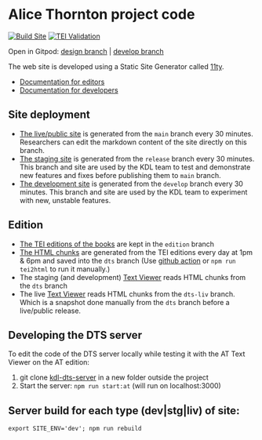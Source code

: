 # Alice Thornton project code

[![Build Site](https://github.com/kingsdigitallab/alice-thornton/actions/workflows/build.yml/badge.svg)](https://github.com/kingsdigitallab/alice-thornton/actions/workflows/build.yml)
[![TEI Validation](https://github.com/kingsdigitallab/alice-thornton/actions/workflows/validate-tei.yml/badge.svg?branch=edition)](https://github.com/kingsdigitallab/alice-thornton/actions/workflows/validate-tei.yml)

Open in Gitpod: [design branch](https://gitpod.io/#https://github.com/kingsdigitallab/alice-thornton/tree/design) | [develop branch](https://gitpod.io/#https://github.com/kingsdigitallab/alice-thornton/tree/develop)

The web site is developed using a Static Site Generator called [11ty](https://www.11ty.dev/).

- [Documentation for editors](https://github.com/kingsdigitallab/vault-101/blob/main/docs/howto/editing-markdown-files-on-github.rst)
- [Documentation for developers](https://github.com/kingsdigitallab/vault-101/blob/main/docs/howto/11ty.rst)

## Site deployment

- [The live/public site](//thornton.kdl.kcl.ac.uk) is generated from the `main` branch every 30 minutes. Researchers can edit the markdown content of the site directly on this branch.
- [The staging site](//thornton-stg.kdl.kcl.ac.uk) is generated from the `release` branch every 30 minutes.
  This branch and site are used by the KDL team to test and demonstrate new features and fixes before publishing them to `main` branch.
- [The development site](//thornton-dev.kdl.kcl.ac.uk) is generated from the `develop` branch every 30 minutes.
  This branch and site are used by the KDL team to experiment with new, unstable features.

## Edition

- [The TEI editions of the books](https://github.com/kingsdigitallab/alice-thornton/tree/edition) are kept in the `edition` branch
- [The HTML chunks](https://github.com/kingsdigitallab/alice-thornton/tree/dts) are generated from the TEI editions every day at 1pm & 6pm and saved into the `dts` branch (Use [github action](https://github.com/kingsdigitallab/alice-thornton/actions/workflows/publish-tei.yml) or `npm run tei2html` to run it manually.)
- The staging (and development) [Text Viewer](https://thornton-stg.kdl.kcl.ac.uk/books/viewer/) reads HTML chunks from the `dts` branch
- The live [Text Viewer](https://thornton.kdl.kcl.ac.uk/books/viewer/) reads HTML chunks from the `dts-liv` branch. Which is a snapshot done manually from the `dts` branch before a live/public release.

## Developing the DTS server

To edit the code of the DTS server locally while testing it with the AT Text Viewer on the AT edition:

1. git clone [kdl-dts-server](https://github.com/kingsdigitallab/kdl-dts-server) in a new folder outside the project
2. Start the server: `npm run start:at` (will run on localhost:3000)

## Server build for each type (dev|stg|liv) of site:

`export SITE_ENV='dev'; npm run rebuild`
